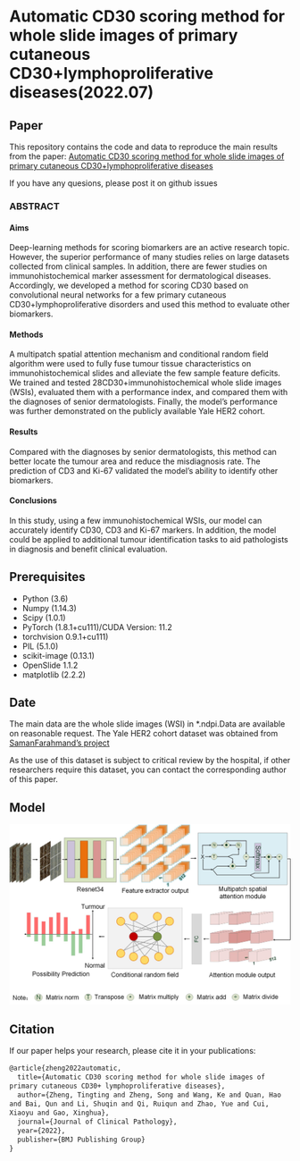# Automatic CD30 scoring method for whole slide images of primary cutaneous CD30+lymphoproliferative diseases(2022.07)
## Paper 
This repository contains the code and data to reproduce the main results from the paper:
[Automatic CD30 scoring method for whole slide images of primary cutaneous CD30+lymphoproliferative diseases](https://jcp.bmj.com/content/early/2022/07/21/jcp-2022-208344.abstract)

If you have any quesions, please post it on github issues

### ABSTRACT
#### Aims
Deep-learning methods for scoring biomarkers are an active research topic. However, the superior performance of many studies relies on large datasets collected from clinical samples. In addition, there are fewer studies on immunohistochemical marker assessment for dermatological diseases. Accordingly, we developed a method for scoring CD30 based on convolutional neural networks for a few primary cutaneous CD30+lymphoproliferative disorders and used this method to evaluate other biomarkers.
#### Methods 
A multipatch spatial attention mechanism and conditional random field algorithm were used to fully fuse tumour tissue characteristics on immunohistochemical slides and alleviate the few sample feature deficits. We trained and tested 28CD30+immunohistochemical whole slide images (WSIs), evaluated them with a performance index, and compared them with the diagnoses of senior dermatologists. Finally, the model’s performance was further demonstrated on the publicly available Yale HER2 cohort.
#### Results 
Compared with the diagnoses by senior dermatologists, this method can better locate the tumour area and reduce the misdiagnosis rate. The prediction of CD3 and Ki-67 validated the model’s ability to identify 
other biomarkers.
#### Conclusions
In this study, using a few immunohistochemical WSIs, our model can accurately identify CD30, CD3 and Ki-67 markers. In addition, the model could be applied to additional tumour identification tasks to aid pathologists in diagnosis and benefit clinical evaluation.

 ## Prerequisites
* Python (3.6)
* Numpy (1.14.3)
* Scipy (1.0.1)
* PyTorch (1.8.1+cu111)/CUDA Version: 11.2
* torchvision 0.9.1+cu111)
* PIL (5.1.0)
* scikit-image (0.13.1)
* OpenSlide 1.1.2
* matplotlib (2.2.2)


## Date
The main data are the whole slide images (WSI) in *.ndpi.Data are available on reasonable request. The Yale 
HER2 cohort dataset was obtained from 
[SamanFarahmand’s project](https://wiki.cancerimagingarchive.net/pages/viewpage.action?pageId=119702524)

As the use of this dataset is subject to critical review by the hospital, if other researchers require 
this dataset, you can contact the corresponding author of this paper.

## Model
![MPAANet](/images/MPSANet.jpg)



## Citation 
If our paper helps your research, please cite it in your publications:
```
@article{zheng2022automatic,
  title={Automatic CD30 scoring method for whole slide images of primary cutaneous CD30+ lymphoproliferative diseases},
  author={Zheng, Tingting and Zheng, Song and Wang, Ke and Quan, Hao and Bai, Qun and Li, Shuqin and Qi, Ruiqun and Zhao, Yue and Cui, Xiaoyu and Gao, Xinghua},
  journal={Journal of Clinical Pathology},
  year={2022},
  publisher={BMJ Publishing Group}
}
```

